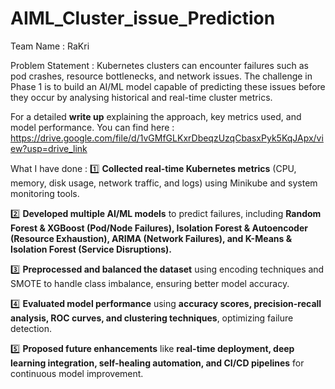 # AIML_Cluster_issue_Prediction

Team Name : RaKri

Problem Statement : 
Kubernetes clusters can encounter failures such as pod crashes, resource bottlenecks, and network issues. The
challenge in Phase 1 is to build an AI/ML model capable of predicting these issues before they occur by analysing
historical and real-time cluster metrics.

For a detailed **write up** explaining the approach, key metrics used, and model performance.
You can find here : https://drive.google.com/file/d/1vGMfGLKxrDbeqzUzqCbasxPyk5KqJApx/view?usp=drive_link

What I have done :
1️⃣ **Collected real-time Kubernetes metrics** (CPU, memory, disk usage, network traffic, and logs) using Minikube and system monitoring tools.  

2️⃣ **Developed multiple AI/ML models** to predict failures, including **Random Forest & XGBoost (Pod/Node Failures), Isolation Forest & Autoencoder (Resource Exhaustion), ARIMA (Network Failures), and K-Means & Isolation Forest (Service Disruptions).**

3️⃣ **Preprocessed and balanced the dataset** using encoding techniques and SMOTE to handle class imbalance, ensuring better model accuracy.  

4️⃣ **Evaluated model performance** using **accuracy scores, precision-recall analysis, ROC curves, and clustering techniques**, optimizing failure detection.  

5️⃣ **Proposed future enhancements** like **real-time deployment, deep learning integration, self-healing automation, and CI/CD pipelines** for continuous model improvement. 
